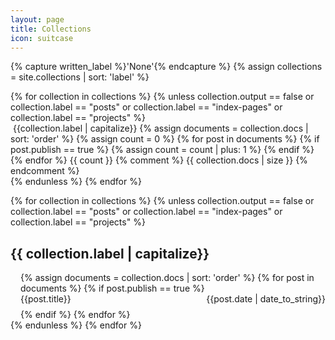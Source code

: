 ```yaml
---
layout: page
title: Collections
icon: suitcase
---
```



{% capture written_label %}'None'{% endcapture %}
{% assign collections = site.collections | sort: 'label' %}

<div class="page">
  <div style="display: inline-flex; flex-wrap: wrap;">
    {% for collection in collections %}
    {% unless collection.output == false or collection.label == "posts" or
    collection.label == "index-pages" or collection.label == "projects" %}
        <a href="#{{ collection.label | slugify: 'pretty' }}" style="text-decoration: none;">
        <div class="chip">
            <span class="chip-content">
            <i class="fa fa-suitcase" aria-hidden="true"></i>&nbsp;{{collection.label | capitalize}}</span>
            {% assign documents = collection.docs | sort: 'order' %}
            {% assign count = 0 %}
              {% for post in documents %}
                {% if post.publish == true %}
                {% assign count = count | plus: 1 %}
                {% endif %}
            {% endfor %}
            <span class="chip-count">{{ count }}</span>
            {% comment %}
            <span class="chip-count">{{ collection.docs | size }}</span>
            {% endcomment %}
        </div>
        </a>
    {% endunless %}
    {% endfor %}
  </div>

  <ul style="list-style-type: none; padding-left: 0px;">
    {% for collection in collections %}
    {% unless collection.output == false or collection.label == "posts" or
    collection.label == "index-pages" or collection.label == "projects" %}
    <li>
      <h2 id="{{ collection.label | slugify: "pretty" }}">{{ collection.label | capitalize}}</h2>
      <ul style="list-style-type: none; padding-left: 1rem;">
      {% assign documents = collection.docs | sort: 'order' %}
      {% for post in documents %}
        {% if post.publish == true %}
        <li style="margin-bottom: 0.5rem;">
          <div class="card">
            <div class="card-content">
              <a href="{{site.baseurl}}{{post.url}}" style="text-decoration: none;">
                {{post.title}}
              </a>
              <span style="float: right;">{{post.date | date_to_string}}</span>
            </div>
          </div>
        </li>
        {% endif %}
      {% endfor %}
      </ul>
    </li>
    {% endunless %}
    {% endfor %}
    </ul>
</div>
